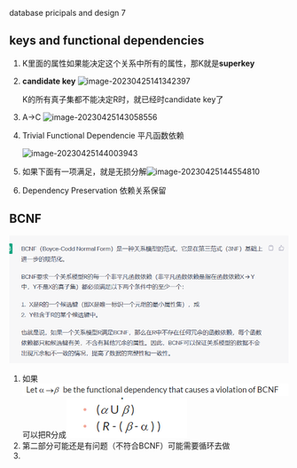 database pricipals and design 7

## keys and functional dependencies

1. K里面的属性如果能决定这个关系中所有的属性，那K就是**superkey**

2. **candidate key**
   ![image-20230425141342397](C:\Users\maxin-12345\AppData\Roaming\Typora\typora-user-images\image-20230425141342397.png)

   K的所有真子集都不能决定R时，就已经时candidate key了

3. A->C
   ![image-20230425143058556](C:\Users\maxin-12345\AppData\Roaming\Typora\typora-user-images\image-20230425143058556.png)

4. Trivial Functional Dependencie 平凡函数依赖

   ![image-20230425144003943](C:\Users\maxin-12345\AppData\Roaming\Typora\typora-user-images\image-20230425144003943.png)

5. 如果下面有一项满足，就是无损分解![image-20230425144554810](C:\Users\maxin-12345\AppData\Roaming\Typora\typora-user-images\image-20230425144554810.png)

6. Dependency Preservation 依赖关系保留

## BCNF

![image-20230425152558238](image-20230425152558238.png)

1. 如果![image-20230425152804365](image-20230425152804365.png)
   可以把R分成![image-20230425152713972](image-20230425152713972.png)
2. 第二部分可能还是有问题（不符合BCNF）可能需要循环去做
3. 